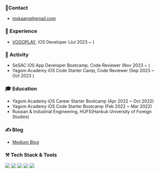 ### 📮Contact
- mskaang@gmail.com

### 💼 Experience
- [VOGOPLAY](https://apps.apple.com/kr/app/%EC%B4%88%ED%8A%B9%EA%B0%80-%EB%9D%BC%EC%9D%B4%EB%B8%8C-%EC%87%BC%ED%95%91-vogo/id1516761853), iOS Developer (Jul 2023 ~ )

### 🏃 Activity
- SeSAC iOS App Developer Bootcamp, Code Reviewer (Nov 2023 ~ )
- Yagom Academy iOS Code Starter Camp, Code Reviewer (Sep 2023 ~ Oct 2023 )

### 🎓 Education
- Yagom Academy iOS Career Starter Bootcamp (Apr 2022 ~ Oct 2022)
- Yagom Academy iOS Code Starter Bootcamp (Feb 2022 ~ Mar 2022)
- Russian & Industrial Engineering, HUFS(Hankuk University of Foreign Studies)

### ✍️ Blog
- [Medium Blog](https://minsson.medium.com)

### ⚒️  Tech Stack & Tools
<img src="https://img.shields.io/badge/iOS-000000?style=for-the-badge&logo=iOS&logoColor=white">  <img src="https://img.shields.io/badge/Swift-F05138?style=for-the-badge&logo=Swift&logoColor=white">  <img src="https://img.shields.io/badge/Xcode-147EFB?style=for-the-badge&logo=Xcode&logoColor=white">  <img src="https://img.shields.io/badge/Git-F05032?style=for-the-badge&logo=Git&logoColor=white">  <img src="https://img.shields.io/badge/Notion-FFFFFF?style=for-the-badge&logo=Notion&logoColor=black"> 
<br>
